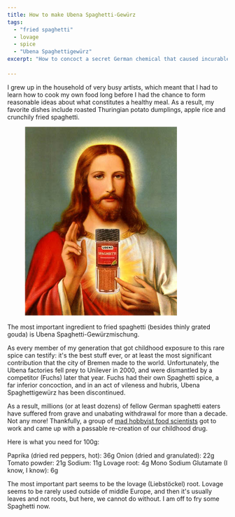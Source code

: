 ```yaml
---
title: How to make Ubena Spaghetti-Gewürz
tags:
  - "fried spaghetti"
  - lovage
  - spice
  - "Ubena Spaghettigewürz"
excerpt: "How to concoct a secret German chemical that caused incurable addiction in the author when he was a child."
 
---
```


 I grew up in the household of very busy artists, which meant that I had to learn how to cook my own food long before I had the chance to form reasonable ideas about what constitutes a healthy meal. As a result, my favorite dishes include roasted Thuringian potato dumplings, apple rice and crunchily fried spaghetti. 

<figure>
<img src="images/ubena-spaghetti-spice/ubena-spaghettigewuerz.jpg" />
</figure>


The most important ingredient to fried spaghetti (besides thinly grated gouda) is Ubena Spaghetti-Gewürzmischung. 

As every member of my generation that got childhood exposure to this rare spice can testify: it's the best stuff ever, or at least the most significant contribution that the city of Bremen made to the world. Unfortunately, the Ubena factories fell prey to Unilever in 2000, and were dismantled by a competitor (Fuchs) later that year. Fuchs had their own Spaghetti spice, a far inferior concoction, and in an act of vileness and hubris, Ubena Spaghettigewürz has been discontinued.

As a result, millions (or at least dozens) of fellow German spaghetti eaters have suffered from grave and unabating withdrawal for more than a decade. Not any more! Thankfully, a group of [mad hobbyist food scientists](http://www.chefkoch.de/forum/2,9,660578/Ubena-Spaghettigewuerz.html) got to work and came up with a passable re-creation of our childhood drug.

Here is what you need for 100g:

Paprika (dried red peppers, hot): 36g 
Onion (dried and granulated): 22g 
Tomato powder: 21g 
Sodium: 11g 
Lovage root: 4g 
Mono Sodium Glutamate (I know, I know): 6g

The most important part seems to be the lovage (Liebstöckel) root. Lovage seems to be rarely used outside of middle Europe, and then it's usually leaves and not roots, but here, we cannot do without. I am off to fry some Spaghetti now.